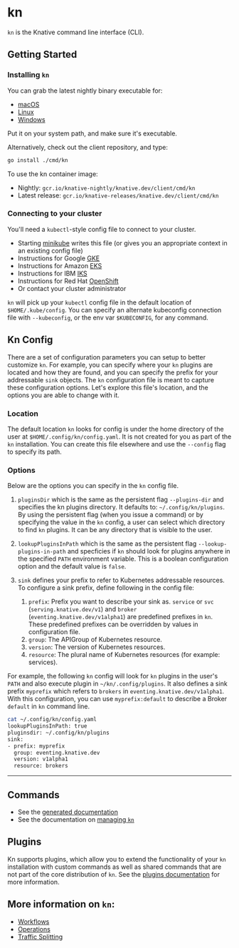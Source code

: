 # kn

`kn` is the Knative command line interface (CLI).

## Getting Started

### Installing `kn`

You can grab the latest nightly binary executable for:

- [macOS](https://storage.googleapis.com/knative-nightly/client/latest/kn-darwin-amd64)
- [Linux](https://storage.googleapis.com/knative-nightly/client/latest/kn-linux-amd64)
- [Windows](https://storage.googleapis.com/knative-nightly/client/latest/kn-windows-amd64.exe)

Put it on your system path, and make sure it's executable.

Alternatively, check out the client repository, and type:

```bash
go install ./cmd/kn
```

To use the kn container image:

- Nightly: `gcr.io/knative-nightly/knative.dev/client/cmd/kn`
- Latest release: `gcr.io/knative-releases/knative.dev/client/cmd/kn`

### Connecting to your cluster

You'll need a `kubectl`-style config file to connect to your cluster.

- Starting [minikube](https://github.com/kubernetes/minikube) writes this file
  (or gives you an appropriate context in an existing config file)
- Instructions for Google
  [GKE](https://cloud.google.com/kubernetes-engine/docs/how-to/cluster-access-for-kubectl)
- Instructions for Amazon
  [EKS](https://docs.aws.amazon.com/eks/latest/userguide/create-kubeconfig.html)
- Instructions for IBM
  [IKS](https://cloud.ibm.com/docs/containers?topic=containers-getting-started)
- Instructions for Red Hat
  [OpenShift](https://docs.openshift.com/container-platform/4.1/cli_reference/administrator-cli-commands.html#create-kubeconfig)
- Or contact your cluster administrator

`kn` will pick up your `kubectl` config file in the default location of
`$HOME/.kube/config`. You can specify an alternate kubeconfig connection file
with `--kubeconfig`, or the env var `$KUBECONFIG`, for any command.

## Kn Config

There are a set of configuration parameters you can setup to better customize
`kn`. For example, you can specify where your `kn` plugins are located and how
they are found, and you can specify the prefix for your addressable `sink`
objects. The `kn` configuration file is meant to capture these configuration
options. Let's explore this file's location, and the options you are able to
change with it.

### Location

The default location `kn` looks for config is under the home directory of the
user at `$HOME/.config/kn/config.yaml`. It is not created for you as part of the
`kn` installation. You can create this file elsewhere and use the `--config`
flag to specify its path.

### Options

Below are the options you can specify in the `kn` config file.

1. `pluginsDir` which is the same as the persistent flag `--plugins-dir` and
   specifies the kn plugins directory. It defaults to: `~/.config/kn/plugins`.
   By using the persistent flag (when you issue a command) or by specifying the
   value in the `kn` config, a user can select which directory to find `kn`
   plugins. It can be any directory that is visible to the user.

2. `lookupPluginsInPath` which is the same as the persistent flag
   `--lookup-plugins-in-path` and specficies if `kn` should look for plugins
   anywhere in the specified `PATH` environment variable. This is a boolean
   configuration option and the default value is `false`.

3. `sink` defines your prefix to refer to Kubernetes addressable resources. To
   configure a sink prefix, define following in the config file:
   1. `prefix`: Prefix you want to describe your sink as. `service` or `svc`
      (`serving.knative.dev/v1`) and `broker` (`eventing.knative.dev/v1alpha1`)
      are predefined prefixes in `kn`. These predefined prefixes can be
      overridden by values in configuration file.
   2. `group`: The APIGroup of Kubernetes resource.
   3. `version`: The version of Kubernetes resources.
   4. `resource`: The plural name of Kubernetes resources (for example:
      services).

For example, the following `kn` config will look for `kn` plugins in the user's
`PATH` and also execute plugin in `~/kn/.config/plugins`. It also defines a sink
prefix `myprefix` which refers to `brokers` in `eventing.knative.dev/v1alpha1`.
With this configuration, you can use `myprefix:default` to describe a Broker
`default` in `kn` command line.

```bash
cat ~/.config/kn/config.yaml
lookupPluginsInPath: true
pluginsdir: ~/.config/kn/plugins
sink:
- prefix: myprefix
  group: eventing.knative.dev
  version: v1alpha1
  resource: brokers
```

---

## Commands

- See the [generated documentation](cmd/kn.md)
- See the documentation on [managing `kn`](operations/management.md)

## Plugins

Kn supports plugins, which allow you to extend the functionality of your `kn`
installation with custom commands as well as shared commands that are not part
of the core distribution of `kn`. See the
[plugins documentation](plugins/README.md) for more information.

## More information on `kn`:

- [Workflows](workflows/README.md)
- [Operations](operations/README.md)
- [Traffic Splitting](traffic/README.md)
